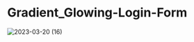 # Gradient_Glowing-Login-Form
 
![2023-03-20 (16)](https://user-images.githubusercontent.com/111579457/226348627-98050683-5c2f-4342-9482-bc991b708b61.png)
